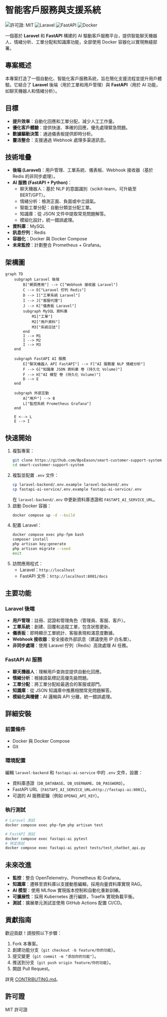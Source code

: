 # 智能客戶服務與支援系統

![許可證: MIT](https://img.shields.io/badge/許可證-MIT-blue.svg)
![Laravel](https://img.shields.io/badge/Laravel-11.x-red)
![FastAPI](https://img.shields.io/badge/FastAPI-0.115-green)
![Docker](https://img.shields.io/badge/Docker-Compose-blue)

一個基於 **Laravel** 和 **FastAPI** 構建的 AI 驅動客戶服務平台，提供智能聊天機器人、情緒分析、工單分配和知識庫功能，全部使用 Docker 容器化以實現無縫部署。

## 專案概述
本專案打造了一個自動化、智能化客戶服務系統，旨在簡化支援流程並提升用戶體驗。它結合了 **Laravel** 後端（用於工單和用戶管理）與 **FastAPI**（用於 AI 功能，如聊天機器人和情緒分析）。

## 目標
- **提升效率**：自動化回應和工單分配，減少人工工作量。
- **優化客戶體驗**：提供快速、準確的回應，優先處理緊急問題。
- **數據驅動決策**：通過儀表板提供即時分析。
- **靈活整合**：支援通過 Webhook 處理多渠道訊息。

## 技術堆疊
- **後端 (Laravel)**：用戶管理、工單系統、儀表板、Webhook 接收器（基於 Redis 的非同步處理）。
- **AI 服務 (FastAPI + Python)**：
  - 聊天機器人：基於 NLP 的意圖識別（scikit-learn，可升級至 BERT/GPT）。
  - 情緒分析：檢測正面、負面或中立語氣。
  - 智能工單分配：自動分類並分配工單。
  - 知識庫：從 JSON 文件中提取常見問題解答。
  - 模組化設計，統一錯誤處理。
- **資料庫**：MySQL
- **訊息佇列**：Redis
- **容器化**：Docker 與 Docker Compose
- **未來監控**：計劃整合 Prometheus + Grafana。

## 架構圖
```mermaid
graph TD
    subgraph Laravel 後端
        B["網頁應用"] --> C["Webhook 接收器 Laravel"]
        C --> D["Laravel 佇列 Redis"]
        D --> I["工單系統 Laravel"]
        I --> J["客服代理"]
        J --> K["儀表板 Laravel"]
        subgraph MySQL 資料庫
            M1["工單"]
            M2["用戶資料"]
            M3["系統日誌"]
        end
        I --> M1
        I --> M2
        I --> M3
    end

    subgraph FastAPI AI 服務
        E["聊天機器人 API FastAPI"] --> F["AI 服務層 NLP 情緒分析"]
        F --> G["知識庫 JSON 資料庫 卷 (持久化 Volume)"]
        F --> H["AI 模型 卷 (持久化 Volume)"]
        D --> E
    end

    subgraph 外部互動
        A["用戶"] --> B
        L["監控系統 Prometheus Grafana"]
    end

    E <--> L
    E --> I
```

## 快速開始
1. 複製專案：
   ```bash
   git clone https://github.com/BpsEason/smart-customer-support-system.git
   cd smart-customer-support-system
   ```
2. 複製並配置 `.env` 文件：
   ```bash
   cp laravel-backend/.env.example laravel-backend/.env
   cp fastapi-ai-service/.env.example fastapi-ai-service/.env
   ```
   在 `laravel-backend/.env` 中更新資料庫憑證和 `FASTAPI_AI_SERVICE_URL`。
3. 啟動 Docker 容器：
   ```bash
   docker compose up -d --build
   ```
4. 配置 Laravel：
   ```bash
   docker compose exec php-fpm bash
   composer install
   php artisan key:generate
   php artisan migrate --seed
   exit
   ```
5. 訪問應用程式：
   - Laravel：`http://localhost`
   - FastAPI 文件：`http://localhost:8001/docs`

## 主要功能

### Laravel 後端
- **用戶管理**：註冊、認證和管理角色（管理員、客服、客戶）。
- **工單系統**：創建、回覆和追蹤工單，包含狀態更新。
- **儀表板**：即時顯示工單統計、客服表現和滿意度數據。
- **Webhook 接收器**：安全接收外部訊息（建議使用 IP 白名單）。
- **非同步處理**：使用 Laravel 佇列（Redis）高效處理 AI 任務。

### FastAPI AI 服務
- **聊天機器人**：理解用戶查詢並提供自動化回應。
- **情緒分析**：根據語氣標記高優先級問題。
- **工單分配**：將工單分配給最適合的客服或部門。
- **知識庫**：從 JSON 知識庫中推薦相關常見問題解答。
- **模組化與穩健**：AI 邏輯與 API 分離，統一錯誤處理。

## 詳細安裝
### 前置條件
- Docker 與 Docker Compose
- Git

### 環境配置
編輯 `laravel-backend` 和 `fastapi-ai-service` 中的 `.env` 文件，設置：
- 資料庫憑證（`DB_DATABASE`、`DB_USERNAME`、`DB_PASSWORD`）。
- FastAPI URL（`FASTAPI_AI_SERVICE_URL=http://fastapi-ai:8001`）。
- 可選的 AI 服務密鑰（例如 `OPENAI_API_KEY`）。

### 執行測試
```bash
# Laravel 測試
docker compose exec php-fpm php artisan test

# FastAPI 測試
docker compose exec fastapi-ai pytest
# 特定測試
docker compose exec fastapi-ai pytest tests/test_chatbot_api.py
```

## 未來改進
- **監控**：整合 OpenTelemetry、Prometheus 和 Grafana。
- **知識庫**：遷移至資料庫以支援動態編輯，採用向量資料庫實現 RAG。
- **AI 模型**：使用 MLflow 實現版本控制和自動化重新訓練。
- **可擴展性**：採用 Kubernetes 進行編排，Traefik 實現負載平衡。
- **測試**：擴展單元測試並使用 GitHub Actions 配置 CI/CD。

## 貢獻指南
歡迎貢獻！請按照以下步驟：
1. Fork 本專案。
2. 創建功能分支（`git checkout -b feature/你的功能`）。
3. 提交變更（`git commit -m "添加你的功能"`）。
4. 推送到分支（`git push origin feature/你的功能`）。
5. 開啟 Pull Request。

詳見 [CONTRIBUTING.md](CONTRIBUTING.md)。

## 許可證
MIT 許可證
